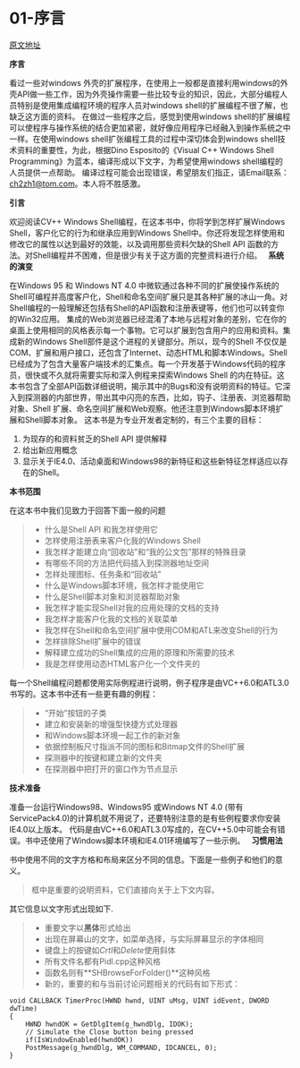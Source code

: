 ﻿# 01-序言

 [原文地址](https://blog.csdn.net/chchzh/article/details/2210729)

**序言**

看过一些对windows 外壳的扩展程序，在使用上一般都是直接利用windows的外壳API做一些工作，因为外壳操作需要一些比较专业的知识，因此，大部分编程人员特别是使用集成编程环境的程序人员对windows shell的扩展编程不很了解，也缺乏这方面的资料。
在做过一些程序之后，感觉到使用windows shell的扩展编程可以使程序与操作系统的结合更加紧密，就好像应用程序已经融入到操作系统之中一样。在使用windows shell扩张编程工具的过程中深切体会到windows shell技术资料的重要性，为此，根据Dino Esposito的《Visual C++ Windows Shell Programming》为蓝本，编译形成以下文字，为希望使用windows shell编程的人员提供一点帮助。
编译过程可能会出现错误，希望朋友们指正，请Email联系：ch2zh1@tom.com。本人将不胜感激。

**引言**

欢迎阅读CV++ Windows Shell编程，在这本书中，你将学到怎样扩展Windows Shell，客户化它的行为和继承应用到Windows Shell中。你还将发现怎样使用和修改它的属性以达到最好的效能，以及调用那些资料欠缺的Shell API 函数的方法。对Shell编程并不困难，但是很少有关于这方面的完整资料进行介绍。
 
**系统的演变**

在Windows 95 和 Windows NT 4.0 中微软通过各种不同的扩展使操作系统的Shell可编程并高度客户化，Shell和命名空间扩展只是其各种扩展的冰山一角。对Shell编程的一般理解还包括有Shell的API函数和注册表键等，他们也可以转变你的Win32应用。
集成的Web浏览器已经混淆了本地与远程对象的差别，它在你的桌面上使用相同的风格表示每一个事物。它可以扩展到包含用户的应用和资料。集成新的Windows Shell部件是这个进程的关键部分。所以，现今的Shell 不仅仅是COM、扩展和用户接口，还包含了Internet、动态HTML和脚本Windows。Shell已经成为了包含大量客户端技术的汇集点。每一个开发基于Windows代码的程序员，很快或不久就将需要实际和深入例程来探索Windows Shell 的内在特征。这本书包含了全部API函数详细说明，揭示其中的Bugs和没有说明资料的特征。它深入到探测器的内部世界，带出其中闪亮的东西，比如，钩子、注册表、浏览器帮助对象、Shell 扩展、命名空间扩展和Web观察。他还注意到Windows脚本环境扩展和Shell脚本对象。
这本书是为专业开发者定制的，有三个主要的目标：

 1. 为现存的和资料贫乏的Shell API 提供解释
 2. 给出新应用概念
 3. 显示关于IE4.0、活动桌面和Windows98的新特征和这些新特征怎样适应以存在的Shell。
 
 
**本书范围**

在这本书中我们见致力于回答下面一般的问题
> * 什么是Shell API 和我怎样使用它
> * 怎样使用注册表来客户化我的Windows Shell
> * 我怎样才能建立向“回收站”和“我的公文包”那样的特殊目录
> * 有哪些不同的方法把代码插入到探测器地址空间
> * 怎样处理图标、任务条和“回收站”
> * 什么是Windows脚本环境，我怎样才能使用它
> * 什么是Shell脚本对象和浏览器帮助对象
> * 我怎样才能实现Shell对我的应用处理的文档的支持
> * 我怎样才能客户化我的文档的关联菜单
> * 我怎样在Shell和命名空间扩展中使用COM和ATL来改变Shell的行为
> * 怎样排除Shell扩展中的错误
> * 解释建立成功的Shell集成的应用的原理和所需要的技术
> * 我是怎样使用动态HTML客户化一个文件夹的

每一个Shell编程问题都使用实际例程进行说明，例子程序是由VC++6.0和ATL3.0书写的。这本书中还有一些更有趣的例程：
> * “开始”按钮的子类
> * 建立和安装新的增强型快捷方式处理器
> * 和Windows脚本环境一起工作的新对象
> * 依据控制板尺寸指派不同的图标和Bitmap文件的Shell扩展
> * 探测器中的按键和建立新的文件夹
> * 在探测器中把打开的窗口作为节点显示

**技术准备**

准备一台运行Windows98、Windows95 或Windows NT 4.0 (带有ServicePack4.0)的计算机就不用说了，还要特别注意的是有些例程要求你安装IE4.0以上版本。
代码是由VC++6.0和ATL3.0写成的，在CV++5.0中可能会有错误。书中还使用了Windows脚本环境和IE4.01环境编写了一些示例。
 
**习惯用法**

书中使用不同的文字方格和布局来区分不同的信息。下面是一些例子和他们的意义。

>框中是重要的说明资料，它们直接向关于上下文内容。


其它信息以文字形式出现如下.
> * 重要文字以**黑体**形式给出
> * 出现在屏幕山的文字，如菜单选择，与实际屏幕显示的字体相同
> * 键盘上的按键如*Crtl*和*Delete*使用斜体
> * 所有文件名都有Pidl.cpp这种风格
> * 函数名则有**SHBrowseForFolder()**这种风格
> * 新的，重要的和与当前讨论问题相关的代码有如下形式：

    void CALLBACK TimerProc(HWND hwnd, UINT uMsg, UINT idEvent, DWORD dwTime)
    {
        HWND hwndOK = GetDlgItem(g_hwndDlg, IDOK);
        // Simulate the Close button being pressed
        if(IsWindowEnabled(hwndOK))
        PostMessage(g_hwndDlg, WM_COMMAND, IDCANCEL, 0);
    }




